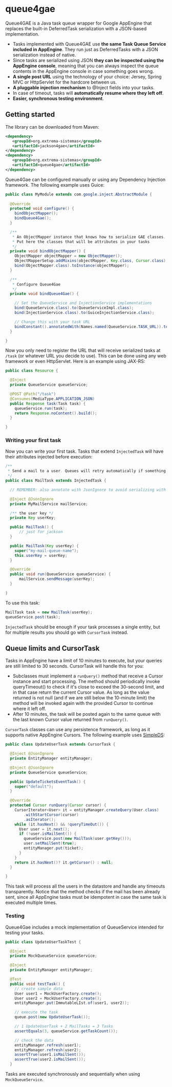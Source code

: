 # queue4gae

Queue4GAE is a Java task queue wrapper for Google AppEngine that replaces the built-in DeferredTask serialization with a JSON-based implementation.

 * Tasks implemented with Queue4GAE use **the same Task Queue Service included in AppEngine**. They run just as DeferredTasks with a JSON serialization instead of native.
 * Since tasks are serialized using JSON **they can be inspected using the AppEngine console**, meaning that you can always inspect the queue contents in the AppEngine console in case something goes wrong. 
 * **A single post URL** using the technology of your choice: Jersey, Spring MVC or HttpServlet for the hardcore between us.
 * **A pluggable injection mechanism** to @Inject fields into your tasks.
 * In case of timeout, tasks will **automatically resume where they left off**.
 * **Easier, synchronous testing environment**.

## Getting started

The library can be downloaded from Maven:

```XML
<dependency>
   <groupId>org.extrema-sistemas</groupId>
   <artifactId>jackson4gae</artifactId>
</dependency>
<dependency>
   <groupId>org.extrema-sistemas</groupId>
   <artifactId>queue4gae</artifactId>
</dependency>
```

Queue4Gae can be configured manually or using any Dependency Injection framework. The following example uses Guice:

```Java
public class MyModule extends com.google.inject.AbstractModule {
  
  @Override
  protected void configure() {
    bindObjectMapper();
    bindQueue4Gae();
  }

  /**
   * An ObjectMapper instance that knows how to serialize GAE classes.
   * Put here the classes that will be attributes in your tasks
   */
  private void bindObjectMapper() {
    ObjectMapper objectMapper = new ObjectMapper();
    ObjectMapperSetup.addMixins(objectMapper, Key.class, Cursor.class);
    bind(ObjectMapper.class).toInstance(objectMapper);
  }

  /** 
   * Configure Queue4Gae
   */
  private void bindQueue4Gae() {

    // Set the QueueService and InjectionService implementations
    bind(QueueService.class).to(QueueServiceImpl.class);
    bind(InjectionService.class).to(GuiceInjectionService.class);

    // Change this with your task URL
    bindConstant().annotatedWith(Names.named(QueueService.TASK_URL)).to("/task");
  }

}
```

Now you only need to register the URL that will receive serialized tasks at `/task` (or whatever URL you decide to use). This can be done using any web framework or even HttpServlet. Here is an example using JAX-RS:

```Java
public class Resource {

  @Inject
  private QueueService queueService;

  @POST @Path("/task")
  @Consumes(MediaType.APPLICATION_JSON)
  public Response task(Task task) {
    queueService.run(task);
    return Response.noContent().build();
  }

}
```

### Writing your first task

Now you can write your first task. Tasks that extend `InjectedTask` will have their attributes injected before execution:

```Java
/**
 * Send a mail to a user. Queues will retry automatically if something fails.
 */
public class MailTask extends InjectedTask {

  // REMEMBER: also annotate with JsonIgnore to avoid serializing with your JSON!

  @Inject @JsonIgnore
  private MyMailService mailService;

  /** the user key */
  private Key userKey;

  public MailTask() {
      // just for jackson
  }

  public MailTask(Key userKey) {
    super("my-mail-queue-name");
    this.userKey = userKey;
  }

  @Override
  public void run(QueueService queueService) {
      mailService.sendMessage(userKey);
  }

}
```

To use this task:

```Java
MailTask task = new MailTask(userKey);
queueService.post(task);
```

`InjectedTask` should be enough if your task processes a single entity, but for multiple results you should go with `CursorTask` instead.

## Queue limits and CursorTask

Tasks in AppEngine have a limit of 10 minutes to execute, but your queries are still limited to 30 seconds. CursorTask will handle this for you:

 * Subclasses must implement a `runQuery()` method that receive a Cursor instance and start processing. The method should periodically invoke queryTimeout() to check if it's close to exceed the 30-second limit, and in that case return the current Cursor value. As long as the value returned is not null (and if we are still below the 10-minute limit) the method will be invoked again with the provided Cursor to continue where it left off.
 * After 10 minutes, the task will be posted again to the same queue with the last known Cursor value returned from `runQuery()`.

`CursorTask` classes can use any persistence framework, as long as it supports native AppEngine Cursors. The following example uses <a href="https://github.com/icoloma/simpleds">SimpleDS</a>:

```Java
public class UpdateUserTask extends CursorTask {

  @Inject @JsonIgnore
  private EntityManager entityManager;

  @Inject @JsonIgnore
  private QueueService queueService;

  public UpdateTicketsEventTask() {
    super("default");
  }

  @Override
  protected Cursor runQuery(Cursor cursor) {
    CursorIterator<User> it = entityManager.createQuery(User.class)
        .withStartCursor(cursor)
        .asIterator();
    while (it.hasNext() && !queryTimeOut()) {
      User user = it.next();
      if (!user.isMailSent()) {
        queueService.post(new MailTask(user.getKey())); 
        user.setMailSent(true);
        entityManager.put(ticket);
      }
    }
    return it.hasNext()? it.getCursor() : null;
  }

}

```

This task will process all the users in the datastore and handle any timeouts transparently. Notice that the method checks if the mail has been already sent, since all AppEngine tasks must be idempotent in case the same task is executed multiple times.

### Testing

Queue4Gae includes a mock implementation of QueueService intended for testing your tasks.

```Java
public class UpdateUserTaskTest {

  @Inject
  private MockQueueService queueService;

  @Inject 
  private EntityManager entityManager;

  @Test
  public void testTask() {
    // create sample data
    User user1 = MockUserFactory.create();
    User user2 = MockUserFactory.create();
    entityManager.put(ImmutableLIst.of(user1, user2));

    // execute the task
    queue.post(new UpdateUserTask());

    // 1 UpdateUserTask + 2 MailTasks = 3 Tasks
    assertEquals(3, queueService.getTaskCount());

    // check the data
    entityManager.refresh(user1);
    entityManager.refresh(user2);
    assertTrue(user1.isMailSent());
    assertTrue(user2.isMailSent());
  }

```

Tasks are executed synchronously and sequentially when using `MockQueueService`.
